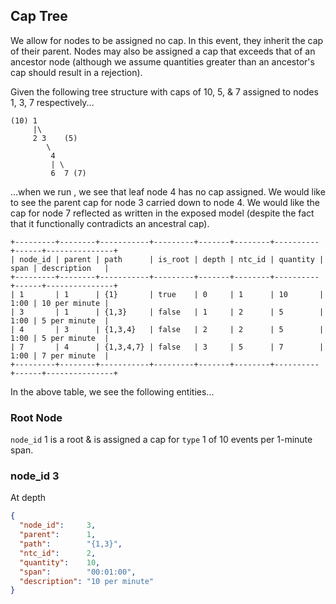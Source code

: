

## Cap Tree

We allow for nodes to be assigned no cap. In this event, they inherit the cap of their parent. Nodes may also be assigned a cap that exceeds that of an ancestor node (although we assume quantities greater than an ancestor's cap should result in a rejection).

Given the following tree structure with caps of 10, 5, & 7 assigned to nodes 1, 3, 7 respectively... 

```
(10) 1
     |\
     2 3    (5)
        \
         4
         | \
         6  7 (7)
```

...when we run <some query>, we see that leaf node 4 has no cap assigned. We would like to see the parent cap for node 3 carried down to node 4. We would like the cap for node 7 reflected as written in the exposed model (despite the fact that it functionally contradicts an ancestral cap).
```
+---------+--------+-----------+---------+-------+--------+----------+------+---------------+
| node_id | parent | path      | is_root | depth | ntc_id | quantity | span | description   |
+---------+--------+-----------+---------+-------+--------+----------+------+---------------+
| 1       | 1      | {1}       | true    | 0     | 1      | 10       | 1:00 | 10 per minute |
| 3       | 1      | {1,3}     | false   | 1     | 2      | 5        | 1:00 | 5 per minute  |
| 4       | 3      | {1,3,4}   | false   | 2     | 2      | 5        | 1:00 | 5 per minute  |
| 7       | 4      | {1,3,4,7} | false   | 3     | 5      | 7        | 1:00 | 7 per minute  |
+---------+--------+-----------+---------+-------+--------+----------+------+---------------+
```

In the above table, we see the following entities...

### Root Node

`node_id` 1 is a root & is assigned a cap for `type` 1 of 10 events per 1-minute span.

### node_id 3

At depth 

```json
{
  "node_id":     3,
  "parent":      1,
  "path":        "{1,3}",
  "ntc_id":      2,
  "quantity":    10,
  "span":        "00:01:00",
  "description": "10 per minute"
}
```
